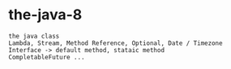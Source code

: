 # the-java-8
    the java class
    Lambda, Stream, Method Reference, Optional, Date / Timezone
    Interface -> default method, stataic method
    CompletableFuture ...


